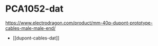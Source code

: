 
# PCA1052-dat

https://www.electrodragon.com/product/mm-40p-dupont-prototype-cables-male-male-end/

- [[dupont-cables-dat]]

